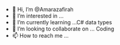 - 👋 Hi, I’m @Amarazafirah
- 👀 I’m interested in ... 
- 🌱 I’m currently learning ...C# data types
- 💞️ I’m looking to collaborate on ... Coding
- 📫 How to reach me ...

<!---
Amarazafirah/Amarazafirah is a ✨ special ✨ repository because its `README.md` (this file) appears on your GitHub profile.
You can click the Preview link to take a look at your changes.
--->
